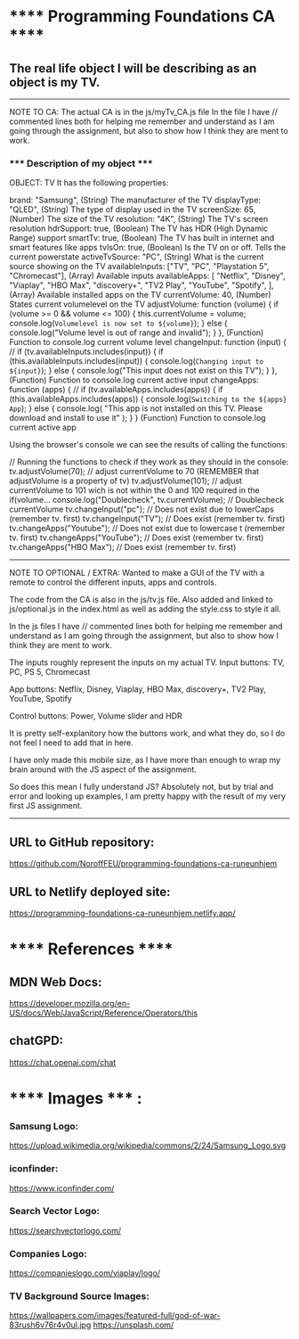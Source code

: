 # **** Programming Foundations CA ****

## The real life object I will be describing as an object is my TV.

---

NOTE TO CA:
The actual CA is in the js/myTv_CA.js file
In the file I have // commented lines both for helping me
remember and understand as I am going through the assignment,
but also to show how I think they are ment to work.

### *** Description of my object ***
OBJECT: TV
It has the following properties:

  brand: "Samsung", (String) The manufacturer of the TV
  displayType: "QLED", (String) The type of display used in the TV
  screenSize: 65, (Number) The size of the TV
  resolution: "4K", (String) The TV's screen resolution
  hdrSupport: true, (Boolean) The TV has HDR (High Dynamic Range) support
  smartTv: true, (Boolean) The TV has built in internet and smart features like apps
  tvIsOn: true, (Boolean) Is the TV on or off. Tells the current powerstate
  activeTvSource: "PC", (String) What is the current source showing on the TV
  availableInputs: ["TV", "PC", "Playstation 5", "Chromecast"], (Array) Available inputs
  availableApps: [
    "Netflix",
    "Disney",
    "Viaplay",
    "HBO Max",
    "discovery+",
    "TV2 Play",
    "YouTube",
    "Spotify",
  ], (Array) Available installed apps on the TV
  currentVolume: 40, (Number) States current volumelevel on the TV
  adjustVolume: function (volume) {
      if (volume >= 0 && volume <= 100) {
      this.currentVolume = volume;
      console.log(`Volumelevel is now set to ${volume}`);
    } else {
      console.log("Volume level is out of range and invalid");
    }
  }, (Function) Function to console.log current volume level
  changeInput: function (input) {
    // if (tv.availableInputs.includes(input)) {
    if (this.availableInputs.includes(input)) {
      console.log(`Changing input to ${input}`);
    } else {
      console.log("This input does not exist on this TV");
    }
  },  (Function) Function to console.log current active input
  changeApps: function (apps) {
    // if (tv.availableApps.includes(apps)) {
    if (this.availableApps.includes(apps)) {
      console.log(`Switching to the ${apps} App`);
    } else {
      console.log(
        "This app is not installed on this TV. Please download and install to use it"
      );
    }
  } (Function) Function to console.log current active app

Using the browser's console we can see the results of calling the functions:

// Running the functions to check if they work as they should in the console:
tv.adjustVolume(70); // adjust currentVolume to 70 (REMEMBER that adjustVolume is a property of tv)
tv.adjustVolume(101); // adjust currentVolume to 101 wich is not within the 0 and 100 required in the if(volume...
console.log("Doublecheck", tv.currentVolume); // Doublecheck currentVolume
tv.changeInput("pc"); // Does not exist due to lowerCaps (remember tv. first)
tv.changeInput("TV"); // Does exist (remember tv. first)
tv.changeApps("Youtube"); // Does not exist due to lowercase t (remember tv. first)
tv.changeApps("YouTube"); // Does exist (remember tv. first)
tv.changeApps("HBO Max"); // Does exist (remember tv. first)

---

NOTE TO OPTIONAL / EXTRA:
Wanted to make a GUI of the TV with a remote to control
the different inputs, apps and controls.

The code from the CA is also in the js/tv.js file.
Also added and linked to js/optional.js in the index.html
as well as adding the style.css to style it all.

In the js files I have // commented lines both for helping me
remember and understand as I am going through the assignment,
but also to show how I think they are ment to work.

The inputs roughly represent the inputs on my actual TV.
Input buttons:
TV, PC, PS 5, Chromecast

App buttons:
Netflix, Disney, Viaplay, HBO Max, discovery+, TV2 Play, YouTube, Spotify

Control buttons:
Power, Volume slider and HDR

It is pretty self-explanitory how the buttons work, and what they do,
so I do not feel I need to add that in here.

I have only made this mobile size, as I have more than enough
to wrap my brain around with the JS aspect of the assignment.

So does this mean I fully understand JS?
Absolutely not, but by trial and error and looking up examples,
I am pretty happy with the result of my very first JS assignment.

---

## URL to GitHub repository:

https://github.com/NoroffFEU/programming-foundations-ca-runeunhjem

## URL to Netlify deployed site:

https://programming-foundations-ca-runeunhjem.netlify.app/

# **** References ****

## MDN Web Docs:

https://developer.mozilla.org/en-US/docs/Web/JavaScript/Reference/Operators/this

## chatGPD:

https://chat.openai.com/chat

# **** Images *** :

### Samsung Logo:

https://upload.wikimedia.org/wikipedia/commons/2/24/Samsung_Logo.svg

### iconfinder:

https://www.iconfinder.com/

### Search Vector Logo:

https://searchvectorlogo.com/

### Companies Logo:

https://companieslogo.com/viaplay/logo/

### TV Background Source Images:

https://wallpapers.com/images/featured-full/god-of-war-83rush6v76r4v0ul.jpg
https://unsplash.com/
